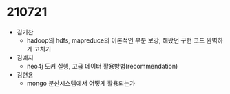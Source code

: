 # 210721

* 김기찬
  * hadoop의 hdfs, mapreduce의 이론적인 부분 보강, 해왔던 구현 코드 완벽하게 고치기
* 김예지
  * neo4j 도커 실행, 고급 데이터 활용방법(recommendation)
* 김현용
  * mongo 분산시스템에서 어떻게 활용되는가